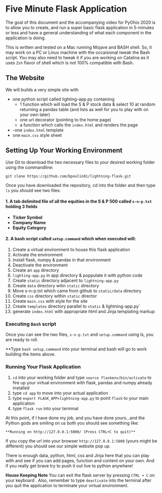 # Five Minute Flask Application

The goal of this document and the accompanying video for PyOhio 2020 is to allow you to create, and run a super basic flask application in 5-minutes or less and have a general understanding of what each component in the application is doing.

This is written and tested on a Mac running Mojave and BASH shell. So, it may work on a PC or Linux machine with the occaisional tweak the Bash script. You may also need to tweak it if you are working on Catalina as it uses `Zsh` flavor of shell which is not 100% compatible with Bash.
## The Website
We will builds a very simple site with  

- one python script called lighting-app.py containing  
	- 1 function which will load the S & P stock data & select 10 at random returning a pandas table (and lists as well for you to play with on your own later)  
  - one url decorator (pointing to the home page)  
  - a function which calls the `index.html` and renders the page  
- -one `index.html` template
- one `main.css` style sheet

## Setting Up Your Working Environment
 Use Git to download the two necessary files to your desired working folder using the commandline:
 
  `git clone https://github.com/bpoulin81/lightning-flask.git`

Once you have downloaded the repository, cd into the folder and then type `ls` you should see two files:  

#### 1. A tab delimited file of all the equities in the S & P 500  called `s-n-p.txt` holding 3 fields   
 - **Ticker Symbol**   
 - **Company Name**  
 - **Equity Category**

#### 2. A bash script called `setup.command` which when executed  will:

 1. Create a virtual environment to house this flask application
 2. Activate the environment
 3. Install flask, numpy & pandas in that environment
 4.  Deactivate the environment
 5. Create an `app` directory  
 6.  `lighting-app.py` in app directory & poppulate it with python code
 7. Create `static` directory adjacent to `lightning-app.py` 
8. Create `data` directory  witin `static` directory
9. Move s-n-p.txt which came from github to  `static/data` directory 
10. Create	`css` directory within `static` director  
11. Create `main.css` with style for the site    
12. Create  `templates` directory parallel to `static` & lightning-app.py`
13. generate `index.html` with appropriate *html* and Jinja templating markup

### Executing `Bash` script

Once you can see the two files, `s-n-p.txt` and `setup.command` using ls, you are ready to roll. 

**Type `bash setup.command` into your terminal and bash will go to work building the items above.


### Running Your Flask Application

1. `cd` into your working folder and type `source flaskenv/bin/activate` to fire up your virtual environment with flask, pandas and numpy already installed
2. type `cd app` to move into your actual application
3. type `export FLASK_APP=lightning-app.py` to point `flask` to your main application
4. type `flask run` into your terminal

At this point, if I have done my job, and you have done yours...and the Python gods are smiling on us both you should see something like:

`**Running on http://127.0.0.1:5000/ (Press CTRL+C to quit)** `

If you copy the url into your browser `http://127.0.0.1:5000` (yours might be different) you should see our simple website pop up.

There is enough data, python, html, css and Jinja here that you can play with and see if you can add pages, function and content on your own. And if you really get brave try to push it out live to python anywhere!

**House Keeping Note** You can exit the flask server by pressing `CTRL + C` on your keyboard . Also, remember to type `deactivate` into the terminal after you quit the application to terminate your virtual environment.

  